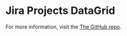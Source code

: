 # Jira Projects DataGrid

For more information, visit the [The GitHub repo](https://github.com/ntalamdotcom "author git").
